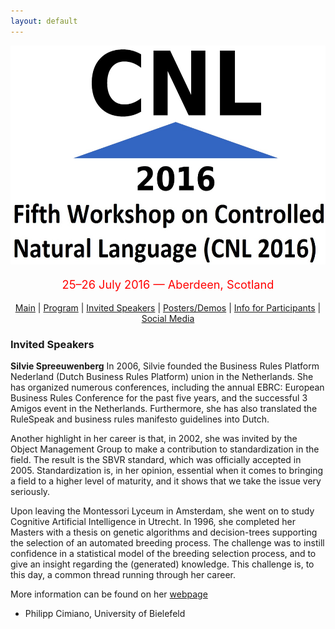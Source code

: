 ```yaml
---
layout: default
---
```

<p align="middle">
<img src="logo3.jpg" width="650" height="350"/>
</p>
<p align="middle" style="color:red; font-size:130%">25–26 July 2016 — Aberdeen, Scotland</p>
<p class="tabs" align="middle">
<a href="cnl2016.html">Main</a> | <a href="cnl2016program.html">Program</a> | <a href="cnl2016speakers.html">Invited Speakers</a> | <a href="cnl2016pd.html">Posters/Demos</a> | <a href="cnl2016info.html">Info for Participants</a> | <a href="cnl2016SM.html">Social Media</a> 
</p>


### Invited Speakers

<strong>Silvie Spreeuwenberg</strong>
In 2006, Silvie founded the Business Rules Platform Nederland (Dutch Business Rules Platform) union in the Netherlands. She has organized numerous conferences, including the annual EBRC: European Business Rules Conference for the past five years, and the successful 3 Amigos event in the Netherlands. Furthermore, she has also translated the RuleSpeak and business rules manifesto guidelines into Dutch.

Another highlight in her career is that, in 2002, she was invited by the Object Management Group to make a contribution to standardization in the field. The result is the SBVR standard, which was officially accepted in 2005. Standardization is, in her opinion, essential when it comes to bringing a field to a higher level of maturity, and it shows that we take the issue very seriously.


Upon leaving the Montessori Lyceum in Amsterdam, she went on to study Cognitive Artificial Intelligence in Utrecht. In 1996, she completed her Masters with a thesis on genetic algorithms and decision-trees supporting the selection of an automated breeding process. The challenge was to instill confidence in a statistical model of the breeding selection process, and to give an insight regarding the (generated) knowledge. This challenge is, to this day, a common thread running through her career.

More information can be found on her [webpage](http://www.silviespreeuwenberg.com/language/english/) 

 
- Philipp Cimiano, University of Bielefeld

